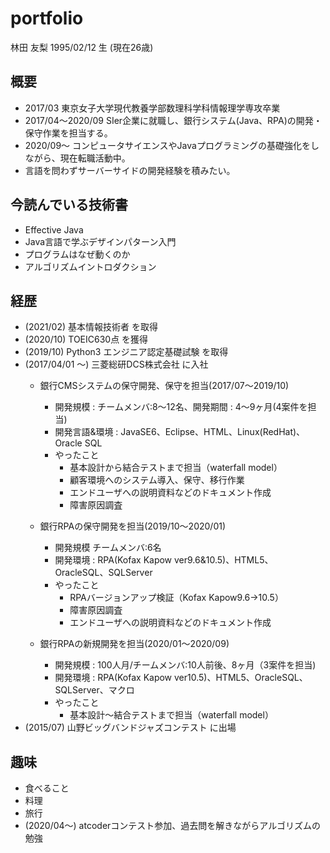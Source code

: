 # **portfolio**
林田 友梨
1995/02/12 生 (現在26歳)

## 概要
- 2017/03 東京女子大学現代教養学部数理科学科情報理学専攻卒業
- 2017/04〜2020/09 SIer企業に就職し、銀行システム(Java、RPA)の開発・保守作業を担当する。
- 2020/09〜 コンピュータサイエンスやJavaプログラミングの基礎強化をしながら、現在転職活動中。
- 言語を問わずサーバーサイドの開発経験を積みたい。

## 今読んでいる技術書
- Effective Java
- Java言語で学ぶデザインパターン入門
- プログラムはなぜ動くのか
- アルゴリズムイントロダクション

## 経歴
- (2021/02) 基本情報技術者 を取得
- (2020/10) TOEIC630点 を獲得
- (2019/10) Python3 エンジニア認定基礎試験 を取得
- (2017/04/01 〜) 三菱総研DCS株式会社 に入社
  - 銀行CMSシステムの保守開発、保守を担当(2017/07〜2019/10)
     - 開発規模 : チームメンバ:8〜12名、開発期間 : 4〜9ヶ月(4案件を担当)
     - 開発言語&環境 : JavaSE6、Eclipse、HTML、Linux(RedHat)、Oracle SQL
     - やったこと
       - 基本設計から結合テストまで担当（waterfall model）
       - 顧客環境へのシステム導入、保守、移行作業
       - エンドユーザへの説明資料などのドキュメント作成
       - 障害原因調査

  - 銀行RPAの保守開発を担当(2019/10〜2020/01)
     - 開発規模 チームメンバ:6名
     - 開発環境 : RPA(Kofax Kapow ver9.6&10.5)、HTML5、OracleSQL、SQLServer
     - やったこと
       - RPAバージョンアップ検証（Kofax Kapow9.6→10.5）
       - 障害原因調査
       - エンドユーザへの説明資料などのドキュメント作成
          
  - 銀行RPAの新規開発を担当(2020/01〜2020/09)
     - 開発規模 : 100人月/チームメンバ:10人前後、8ヶ月（3案件を担当)
     - 開発環境 : RPA(Kofax Kapow ver10.5)、HTML5、OracleSQL、SQLServer、マクロ
     - やったこと
       - 基本設計〜結合テストまで担当（waterfall model）
- (2015/07) 山野ビッグバンドジャズコンテスト に出場

## 趣味
- 食べること
- 料理
- 旅行
- (2020/04〜) atcoderコンテスト参加、過去問を解きながらアルゴリズムの勉強
